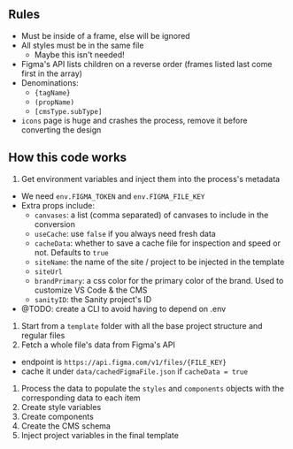 ## Rules

- Must be inside of a frame, else will be ignored
- All styles must be in the same file
  - Maybe this isn't needed!
- Figma's API lists children on a reverse order (frames listed last come first in the array)
- Denominations:
  - `{tagName}`
  - `(propName)`
  - `[cmsType.subType]`
- `icons` page is huge and crashes the process, remove it before converting the design

## How this code works

1. Get environment variables and inject them into the process's metadata
  - We need `env.FIGMA_TOKEN` and `env.FIGMA_FILE_KEY`
  - Extra props include:
    - `canvases`: a list (comma separated) of canvases to include in the conversion
    - `useCache`: use `false` if you always need fresh data
    - `cacheData`: whether to save a cache file for inspection and speed or not. Defaults to `true`
    - `siteName`: the name of the site / project to be injected in the template
    - `siteUrl`
    - `brandPrimary`: a css color for the primary color of the brand. Used to customize VS Code & the CMS
    - `sanityID`: the Sanity project's ID
  - @TODO: create a CLI to avoid having to depend on .env
1. Start from a `template` folder with all the base project structure and regular files
1. Fetch a whole file's data from Figma's API
  - endpoint is `https://api.figma.com/v1/files/{FILE_KEY}`
  - cache it under `data/cachedFigmaFile.json` if `cacheData = true`
1. Process the data to populate the `styles` and `components` objects with the corresponding data to each item
1. Create style variables
1. Create components
1. Create the CMS schema
1. Inject project variables in the final template